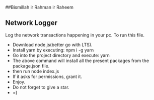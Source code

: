 ##Bismillah ir Rahman ir Raheem

## Network Logger
Log the network transactions happening in your pc.
To run this file.
 - Download node.js(better go with LTS).
 - Install yarn by executing: npm i -g yarn
 - Go into the project directory and execute: yarn
 - The above command will install all the present packages from the package.json file.
 - then run node index.js
 - If it asks for permissions, grant it.
 - Enjoy.
 - Do not forget to give a star.
 - =)
